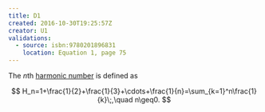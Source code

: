 ```yaml
---
title: D1
created: 2016-10-30T19:25:57Z
creator: U1
validations:
  - source: isbn:9780201896831
    location: Equation 1, page 75
---
```

The $n$th [harmonic number](=harmonic-number) is defined as

$$
H_n=1+\frac{1}{2}+\frac{1}{3}+\cdots+\frac{1}{n}=\sum_{k=1}^n\frac{1}{k}\;,\quad n\geq0.
$$